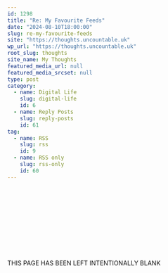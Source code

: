 ```yaml
---
id: 1298
title: "Re: My Favourite Feeds"
date: "2024-08-10T18:00:00"
slug: re-my-favourite-feeds
site: "https://thoughts.uncountable.uk"
wp_url: "https://thoughts.uncountable.uk"
root_slug: thoughts
site_name: My Thoughts
featured_media_url: null
featured_media_srcset: null
type: post
category:
  - name: Digital Life
    slug: digital-life
    id: 6
  - name: Reply Posts
    slug: reply-posts
    id: 61
tag:
  - name: RSS
    slug: rss
    id: 9
  - name: RSS only
    slug: rss-only
    id: 60
---
```


<!-- wp:spacer {"height":"150px"} -->
<div style="height:150px" aria-hidden="true" class="wp-block-spacer"></div>
<!-- /wp:spacer -->

<!-- wp:paragraph {"align":"center","style":{"typography":{"textTransform":"uppercase"}}} -->
<p class="has-text-align-center" style="text-transform:uppercase">This page has been left intentionally blank</p>
<!-- /wp:paragraph -->

<!-- wp:spacer {"height":"150px"} -->
<div style="height:150px" aria-hidden="true" class="wp-block-spacer"></div>
<!-- /wp:spacer -->